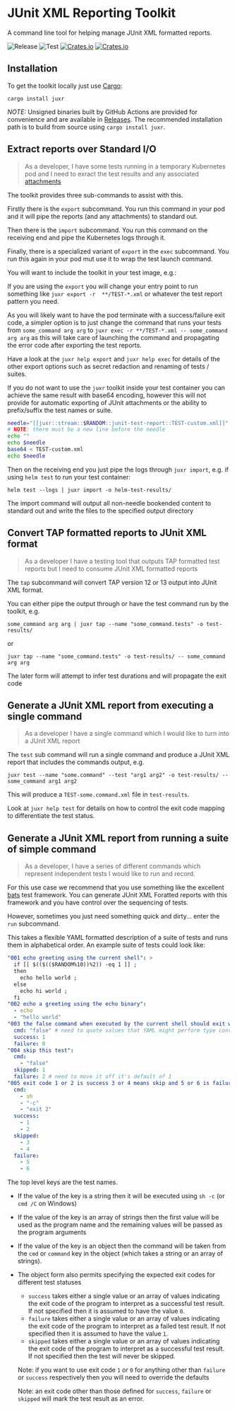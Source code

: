 # JUnit XML Reporting Toolkit

A command line tool for helping manage JUnit XML formatted reports.

![Release](https://github.com/cloudbees-oss/juxr/workflows/Release/badge.svg) ![Test](https://github.com/cloudbees-oss/juxr/workflows/Test/badge.svg) [![Crates.io](https://img.shields.io/crates/v/juxr.svg?maxAge=2592000)](https://crates.io/crates/juxr) [![Crates.io](https://img.shields.io/crates/d/juxr.svg?maxAge=2592000)](https://crates.io/crates/juxr) 

## Installation

To get the toolkit locally just use [Cargo](https://doc.rust-lang.org/cargo/getting-started/installation.html):

```
cargo install juxr
```              

*NOTE:* Unsigned binaries built by GitHub Actions are provided for convenience and are available in [Releases](https://github.com/cloudbees-oss/juxr/releases).
The recommended installation path is to build from source using `cargo install juxr`.

## Extract reports over Standard I/O

> As a developer, I have some tests running in a temporary Kubernetes pod and I need to exract the test results and any associated [attachments](https://plugins.jenkins.io/junit-attachments/)

The toolkit provides three sub-commands to assist with this.

Firstly there is the `export` subcommand. You run this command in your pod and it will pipe the reports (and any attachments) to standard out.

Then there is the `import` subcommand. You run this command on the receiving end and pipe the Kubernetes logs through it.

Finally, there is a specialized variant of `export` in the `exec` subcommand. You run this again in your pod mut use it to wrap the test launch command.

You will want to include the toolkit in your test image, e.g.:

If you are using the `export` you will change your entry point to run something like `juxr export -r  **/TEST-*.xml` or whatever the test report pattern you need.

As you will likely want to have the pod terminate with a success/failure exit code, a simpler option is to just change the command that runs your tests from `some_command arg arg` to `juxr exec -r **/TEST-*.xml -- some_command arg arg` as this will take care of launching the command and propagating the error code after exporting the test reports.

Have a look at the `juxr help export` and `juxr help exec` for details of the other export options such as secret redaction and renaming of tests / suites.

If you do not want to use the `juxr` toolkit inside your test container you can achieve the same result with base64 encoding, however this will not provide for automatic exporting of JUnit attachments or the ability to prefix/suffix the test names or suite.

```bash
needle="[[juxr::stream::$RANDOM::junit-test-report::TEST-custom.xml]]"
# NOTE: there must be a new line before the needle
echo "" 
echo $needle
base64 < TEST-custom.xml
echo $needle
```         

Then on the receiving end you just pipe the logs through `juxr import`, e.g. if using `helm test` to run your test container:

```
helm test --logs | juxr import -o helm-test-results/
```                                   

The import command will output all non-needle bookended content to standard out and write the files to the specified output directory

## Convert TAP formatted reports to JUnit XML format

> As a developer I have a testing tool that outputs TAP formatted test reports but I need to consume JUnit XML formatted reports

The `tap` subcommand will convert TAP version 12 or 13 output into JUnit XML format.

You can either pipe the output through or have the test command run by the toolkit, e.g.

```
some_command arg arg | juxr tap --name "some_command.tests" -o test-results/
```                                       

or 
```
juxr tap --name "some_command.tests" -o test-results/ -- some_command arg arg
```     

The later form will attempt to infer test durations and will propagate the exit code                                  

## Generate a JUnit XML report from executing a single command

> As a developer I have a single command which I would like to turn into a JUnit XML report

The `test` sub command will run a single command and produce a JUnit XML report that includes the commands output, e.g.

```
juxr test --name "some.command" --test "arg1 arg2" -o test-results/ -- some_command arg1 arg2
```            

This will produce a `TEST-some.command.xml` file in `test-results`.

Look at `juxr help test` for details on how to control the exit code mapping to differentiate the test status.

## Generate a JUnit XML report from running a suite of simple command

> As a developer, I have a series of different commands which represent independent tests I would like to run and record.

For this use case we recommend that you use something like the excellent [bats](https://github.com/bats-core/bats-core) test framework.
You can generate JUnit XML Foratted reports with this framework and you have control over the sequencing of tests.

However, sometimes you just need something quick and dirty... enter the `run` subcommand.

This takes a flexible YAML formatted description of a suite of tests and runs them in alphabetical order.
An example suite of tests could look like:

```yaml
"001 echo greeting using the current shell": >
  if [[ $(($(($RANDOM%10))%2)) -eq 1 ]] ;
  then
    echo hello world ;
  else
    echo hi world ;
  fi
"002 echo a greeting using the echo binary":
  - echo
  - "hello world"
"003 the false command when executed by the current shell should exit with non-zero":
  cmd: "false" # need to quote values that YAML might perform type conversions on
  success: 1
  failure: 0
"004 skip this test":
  cmd:
    - "false"
  skipped: 1
  failure: 2 # need to move it off it's default of 1
"005 exit code 1 or 2 is success 3 or 4 means skip and 5 or 6 is failure otherwise an error":
  cmd:
    - sh
    - "-c"
    - "exit 2"
  success:
    - 1
    - 2
  skipped:
    - 3
    - 4
  failure:
    - 5
    - 6
```                             

The top level keys are the test names.

* If the value of the key is a string then it will be executed using `sh -c` (or `cmd /C` on Windows)
* If the value of the key is an array of strings then the first value will be used as the program name and the remaining values will be passed as the program arguments
* If the value of the key is an object then the command will be taken from the `cmd` or `command` key in the object (which takes a string or an array of strings).
* The object form also permits specifying the expected exit codes for different test statuses

  * `success` takes either a single value or an array of values indicating the exit code of the program to interpret as a successful test result. If not specified then it is assumed to have the value `0`. 
  * `failure` takes either a single value or an array of values indicating the exit code of the program to interpret as a failed test result. If not specified then it is assumed to have the value `1`. 
  * `skipped` takes either a single value or an array of values indicating the exit code of the program to interpret as a successful test result. If not specified then the test will never be skipped.
  
  Note: if you want to use exit code `1` or `0` for anything other than `failure` or `success` respectively then you will need to override the defaults
  
  Note: an exit code other than those defined for `success`, `failure` or `skipped` will mark the test result as an error. 

